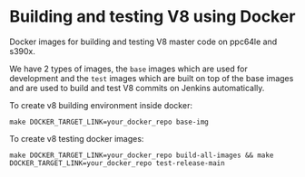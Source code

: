 # Building and testing V8 using Docker
Docker images for building and testing V8 master code on ppc64le and s390x.

We have 2 types of images, the `base` images which are used for development and the `test` images which are built on top of the base images and are used to build and test V8 commits on Jenkins automatically.

To create v8 building environment inside docker:
```
make DOCKER_TARGET_LINK=your_docker_repo base-img
```

To create v8 testing docker images:
```
make DOCKER_TARGET_LINK=your_docker_repo build-all-images && make DOCKER_TARGET_LINK=your_docker_repo test-release-main
```

